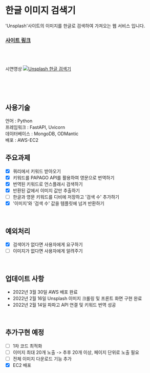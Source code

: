 # 한글 이미지 검색기
'Unsplash'사이트의 이미지를 한글로 검색하여 가져오는 웹 서비스 입니다. <div><h3>[사이트 링크](http://3.12.198.223:8000/)</h3></div> </br> </br> </br>
 시연영상
[![Unsplash 한글 검색기](https://user-images.githubusercontent.com/76890895/154288593-acbc3ba9-59d0-4d87-8eb6-629b5ed2f267.png)](https://youtu.be/m61ROPZI9nQ)
 </br>

 </br>
  </br>
   </br>
 
## 사용기술
언어 : Python </br>
프레임워크 : FastAPI, Uvicorn</br>
데이터베이스 : MongoDB, ODMantic</br>
배포 : AWS-EC2
</br>
## 주요과제 
- [x] 쿼리에서 키워드 받아오기</br>
- [x] 키워드를 PAPAGO API를 활용하여 영문으로 번역하기</br>
- [x] 번역된 키워드로 언스플래시 검색하기</br>
- [x] 반환된 값에서 이미지 값만 추출하기</br>
- [ ] 한글과 영문 키워드를 디비에 저장하고 '검색 수' 추가하기</br>
- [x] '이미지'와 '검색 수' 값을 템플릿에 넘겨 반환하기</br>
</br>

## 예외처리
- [x] 검색어가 없다면 사용자에게 요구하기</br>
- [ ] 이미지가 없다면 사용자에게 알려주기</br>
</br>

## 업데이트 사항
- 2022년 3월 30일 AWS 배포 완료</br>
- 2022년 2월 16일 Unsplash 이미지 크롤링 및 프론트 화면 구현 완료</br>
- 2022년 2월 14일 파파고 API 연결 및 키워드 번역 성공</br>
</br>

## 추가구현 예정

- [ ] 1차 코드 최적화 </br>
- [ ] 이미지 최대 20개 노출 -> 추후 20개 이상, 페이지 단위로 노출 필요</br>
- [ ] 전체 이미지 다운로드 기능 추가</br>
- [x] EC2 배포
